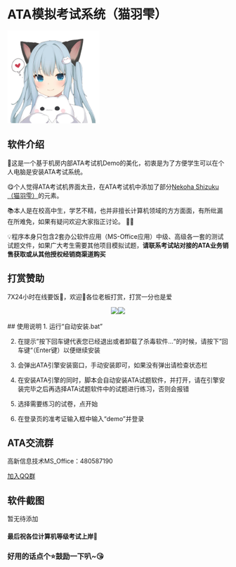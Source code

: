 # ATA模拟考试系统（猫羽雫）
<img src="https://github.com/ata-demo1/ata-demo1.github.io/blob/main/images/Shizuku-B.png" width="210px">


## 软件介绍
🔧这是一个基于机房内部ATA考试机Demo的美化，初衷是为了方便学生可以在个人电脑是安装ATA考试系统。

😋个人觉得ATA考试机界面太丑，在ATA考试机中添加了部分[Nekoha Shizuku（猫羽雫）](https://mzh.moegirl.org.cn/%E7%94%98%E5%9F%8ENatsuki "Nekoha Shizuku（猫羽雫）")的元素。

📚本人是在校高中生，学艺不精，也并非擅长计算机领域的方方面面，有所纰漏在所难免，如果有疑问欢迎大家指正讨论。 👩‍🎓

💡程序本身只包含2套办公软件应用（MS-Office应用）中级、高级各一套的测试试题文件，如果广大考生需要其他项目模拟试题，**请联系考试站对接的ATA业务销售获取或从其他授权经销商渠道购买**
## 打赏赞助
7X24小时在线要饭🍚，欢迎👏各位老板打赏，打赏一分也是爱
<center>
 
![](https://img2018.cnblogs.com/blog/1735896/202001/1735896-20200116162140471-237299356.png)![](https://img2018.cnblogs.com/blog/1735896/202001/1735896-20200116162142968-297860512.png)
</center>
## 使用说明
1. 运行“自动安装.bat”

2. 在提示”按下回车键代表您已经退出或者卸载了杀毒软件...“的时候，请按下”回车键“（Enter键）以便继续安装

3. 会弹出ATA引擎安装窗口，手动安装即可，如果没有弹出请检查状态栏

4. 在安装ATA引擎的同时，脚本会自动安装ATA试题软件，并打开，请在引擎安装完毕之后再选择ATA试题软件中的试题进行练习，否则会报错

5. 选择需要练习的试卷，点开始

6. 在登录页的准考证输入框中输入“demo”并登录

## ATA交流群

高新信息技术MS_Office：480587190

[加入QQ群](https://qm.qq.com/cgi-bin/qm/qr?_wv=1027&k=Kq066TKgGfvmMd4qe_scNq-MljhiHEOE&authKey=AOAC4bFD9qRcvKP3mluZvNUn2d1cS7AuMCoLuZBrV%2FPGqE%2F7unkCKTVmG7QjPpS4&noverify=0&group_code=480587190 "点我加入QQ群")

## 软件截图

暂无待添加

####   最后祝各位计算机等级考试上岸🎉
###  好用的话点个⭐鼓励一下叭~😘
